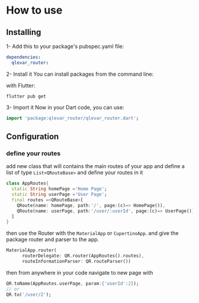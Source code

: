 # How to use

## Installing

1- Add this to your package's pubspec.yaml file:

``` yaml
dependencies:
  qlevar_router:
```

2- Install it
You can install packages from the command line:

with Flutter:

``` cm
flutter pub get
```

3- Import it
Now in your Dart code, you can use:

```dart
import 'package:qlevar_router/qlevar_router.dart';
```

## Configuration

### define your routes

add new class that will contains the main routes of your app and define a list of type `List<QRouteBase>` and define your routes in it

```dart
class AppRoutes{
  static String homePage ='Home Page';
  static String userPage ='User Page';
  final routes =<QRouteBase>[
    QRoute(name: homePage, path:'/', page:(c)=> HomePage()),
    QRoute(name: userPage, path:'/user/:userId', page:(c)=> UserPage()),
  ]
}
```

then use the Router with the `MaterialApp` or `CupertinoApp`. and give the package router and parser to the app.

```dart
MaterialApp.router(
      routerDelegate: QR.router(AppRoutes().routes),
      routeInformationParser: QR.routeParser())
```
then from anywhere in your code navigate to new page with

```dart
QR.toName(AppRoutes.userPage, param:{'userId':2});
// or
QR.to('/user/2');
```
